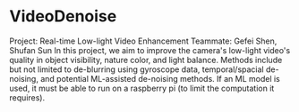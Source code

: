# VideoDenoise
Project: Real-time Low-light Video Enhancement
Teammate: Gefei Shen, Shufan Sun
In this project, we aim to improve the camera's low-light video's quality in object visibility, nature color, and light balance. Methods include but not limited to de-blurring using gyroscope data, temporal/spacial de-noising, and potential ML-assisted de-noising methods. If an ML model is used, it must be able to run on a raspberry pi (to limit the computation it requires).